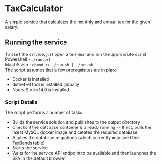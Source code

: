 # TaxCalculator

A simple service that calculates the monthly and annual tax for the given salary.

## Running the service
To start the service, just open a terminal and run the appropriate script<br/>
Powershell - `./run.ps1`<br/>
MacOS zsh - `chmod +x ./run.sh | ./run.sh`<br/>
The script assumes that a few prerequisites are in place
- Docker is installed
- dotnet-ef tool is installed globally
- NodeJS v >=14.0 is installed

### Script Details
The script performs a number of tasks
- Builds the service solution and publishes to the output directory
- Checks if the database container is already running
-- If not, pulls the latest MySQL docker image and creates the required database
- Applies the database migrations (which currently only seed the TaxBands table)
- Starts the service
- Waits for the service API endpoint to be available and then launches the SPA in the default browser
